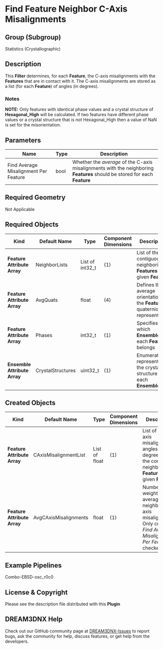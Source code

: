 # Find Feature Neighbor C-Axis Misalignments 


## Group (Subgroup) 

Statistics (Crystallographic)

## Description

This **Filter** determines, for each **Feature**, the C-axis misalignments with the **Features** that are in contact with it.  The C-axis misalignments are stored as a list (for each **Feature**) of angles (in degrees).

### Notes 

__NOTE:__ Only features with identical phase values and a crystal structure of **Hexagonal_High** will be calculated. If two features have different phase values or a crystal structure that is *not* Hexagonal_High then a value of NaN is set for the misorientation.

## Parameters

| Name | Type | Description |
|------|------| ----------- |
|Find Average Misalignment Per Feature | bool | Whether the *average* of the C-axis misalignments with the neighboring **Features** should be stored for each **Feature** |

## Required Geometry

Not Applicable

## Required Objects

| Kind | Default Name | Type | Component Dimensions | Description |
|------|--------------|------|----------------------|-------------|
| **Feature Attribute Array** | NeighborLists | List of int32_t | (1) | List of the contiguous neighboring **Features** for a given **Feature** |
| **Feature Attribute Array** | AvgQuats | float | (4) | Defines the average orientation of the **Feature** in quaternion representation |
| **Feature Attribute Array** | Phases | int32_t | (1) | Specifies to which **Ensemble** each **Feature** belongs |
| **Ensemble Attribute Array** | CrystalStructures | uint32_t | (1) | Enumeration representing the crystal structure for each **Ensemble** |

## Created Objects 

| Kind | Default Name | Type | Component Dimensions | Description |
|------|--------------|------|----------------------|-------------|
| **Feature Attribute Array** | CAxisMisalignmentList | List of float | (1) | List of the C-axis misalignment angles (in degrees) with the contiguous neighboring **Features** for a given **Feature** |
| **Feature Attribute Array** | AvgCAxisMisalignments | float | (1) | Number weighted average of neighbor C-axis misalignments. Only created if *Find Average Misalignment Per Feature* is checked |


## Example Pipelines 

Combo-EBSD-osc_r0c0

## License & Copyright 

Please see the description file distributed with this **Plugin**

## DREAM3DNX Help

Check out our GitHub community page at [DREAM3DNX-Issues](https://github.com/BlueQuartzSoftware/DREAM3DNX-Issues) to report bugs, ask the community for help, discuss features, or get help from the developers.


